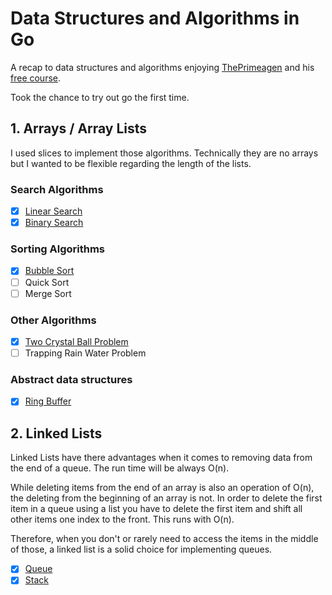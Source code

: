 # Data Structures and Algorithms in Go

A recap to data structures and algorithms enjoying [ThePrimeagen](https://github.com/ThePrimeagen) and his [free course](https://frontendmasters.com/courses/algorithms/).

Took the chance to try out go the first time.

## 1. Arrays / Array Lists

I used slices to implement those algorithms. Technically
they are no arrays but I wanted to be flexible regarding the length
of the lists.

### Search Algorithms

- [x] [Linear Search](./arrays/linearsearch.go)
- [x] [Binary Search](./arrays/binarysearch.go)

### Sorting Algorithms

- [x] [Bubble Sort](./arrays/bubblesort.go)
- [ ] Quick Sort
- [ ] Merge Sort

### Other Algorithms

- [x] [Two Crystal Ball Problem](./arrays/bubblesort.go)
- [ ] Trapping Rain Water Problem

### Abstract data structures

- [x] [Ring Buffer](./arrays/ringbuffer.go)

## 2. Linked Lists

Linked Lists have there advantages when it comes to removing data
from the end of a queue. The run time will be always O(n).

While deleting items from the end of an array is also an operation of O(n),
the deleting from the beginning of an array is not. In order to delete the
first item in a queue using a list you have to delete the first item and
shift all other items one index to the front. This runs with O(n).

Therefore, when you don't or rarely need to access the items
in the middle of those, a linked list is a solid choice for implementing queues.

- [x] [Queue](./lists/queue.go)
- [x] [Stack](./lists/stack.go)
